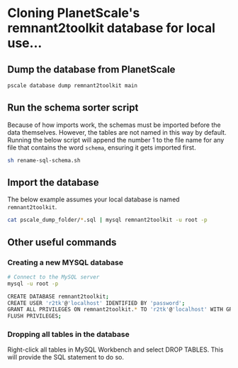 # Cloning PlanetScale's remnant2toolkit database for local use...

## Dump the database from PlanetScale

```bash
pscale database dump remnant2toolkit main
```

## Run the schema sorter script

Because of how imports work, the schemas must be imported before the data themselves. However, the tables are not named in this way by default. Running the below script will append the number 1 to the file name for any file that contains the word `schema`, ensuring it gets imported first.

```bash
sh rename-sql-schema.sh
```

## Import the database

The below example assumes your local database is named `remnant2toolkit`.

```bash
cat pscale_dump_folder/*.sql | mysql remnant2toolkit -u root -p
```

## Other useful commands

### Creating a new MYSQL database

```bash
# Connect to the MySQL server
mysql -u root -p

CREATE DATABASE remnant2toolkit;
CREATE USER 'r2tk'@'localhost' IDENTIFIED BY 'password';
GRANT ALL PRIVILEGES ON remnant2toolkit.* TO 'r2tk'@'localhost' WITH GRANT OPTIONS;
FLUSH PRIVILEGES;
```

### Dropping all tables in the database

Right-click all tables in MySQL Workbench and select DROP TABLES. This will provide the SQL statement to do so.
